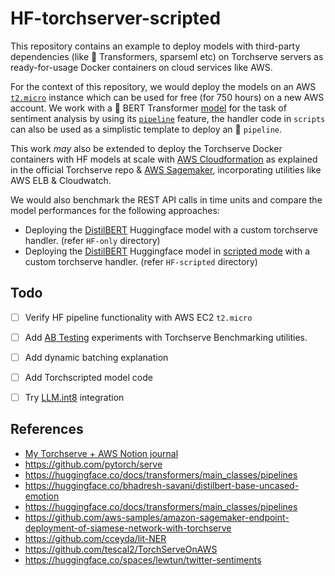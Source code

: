 # HF-torchserver-scripted
 
This repository contains an example to deploy models with third-party dependencies (like 🤗 Transformers, sparseml etc) on Torchserve servers as ready-for-usage Docker containers on cloud services like AWS.  

For the context of this repository, we would deploy the models on an AWS [`t2.micro`](https://aws.amazon.com/ec2/instance-types/) instance which can be used for free (for 750 hours) on a new AWS account. We work with a 🤗 BERT Transformer [model](https://huggingface.co/bhadresh-savani/distilbert-base-uncased-emotion) for the task of sentiment analysis by using its [`pipeline`](https://huggingface.co/docs/transformers/main_classes/pipelines) feature, the handler code in `scripts` can also be used as a simplistic template to deploy an 🤗 `pipeline`.

This work *may* also be extended to deploy the Torchserve Docker containers with HF models at scale with [AWS Cloudformation](https://github.com/pytorch/serve/tree/master/examples/cloudformation) as explained in the official Torchserve repo & [AWS Sagemaker](https://github.com/tescal2/TorchServeOnAWS/tree/master/3_torchserve_byoc_with_amazon_sagemaker), incorporating utilities like AWS ELB & Cloudwatch.

We would also benchmark the REST API calls in time units and compare the model performances for the following approaches: 
* Deploying the [DistilBERT](https://huggingface.co/bhadresh-savani/distilbert-base-uncased-emotion) Huggingface model with a custom torchserve handler. (refer `HF-only` directory)
* Deploying the [DistilBERT](https://huggingface.co/bhadresh-savani/distilbert-base-uncased-emotion) Huggingface model in [scripted mode](https://pytorch.org/tutorials/beginner/Intro_to_TorchScript_tutorial.html) with a custom torchserve handler. (refer `HF-scripted` directory)


## Todo
- [ ] Verify HF pipeline functionality with  AWS EC2 `t2.micro`
- [ ] Add [AB Testing](https://github.com/pytorch/serve/tree/master/benchmarks) experiments with Torchserve Benchmarking utilities.
- [ ] Add dynamic batching explanation
- [ ] Add Torchscripted model code
- [ ] Try [LLM.int8](https://twitter.com/Tim_Dettmers/status/1559892888326049792) integration


## References
* [My Torchserve + AWS Notion journal](https://garrulous-saxophone-8a6.notion.site/AWS-Torchserve-resources-52fdfd81fa1c4a5ebb9a5fd7398ed552)
* https://github.com/pytorch/serve
* https://huggingface.co/docs/transformers/main_classes/pipelines
* https://huggingface.co/bhadresh-savani/distilbert-base-uncased-emotion
* https://huggingface.co/docs/transformers/main_classes/pipelines
* https://github.com/aws-samples/amazon-sagemaker-endpoint-deployment-of-siamese-network-with-torchserve
* https://github.com/cceyda/lit-NER
* https://github.com/tescal2/TorchServeOnAWS
* https://huggingface.co/spaces/lewtun/twitter-sentiments